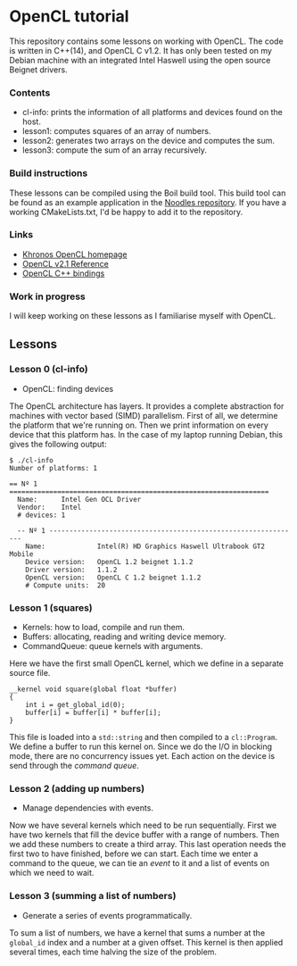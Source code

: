 OpenCL tutorial
===============

This repository contains some lessons on working with OpenCL.
The code is written in C++(14), and OpenCL C v1.2. It has only been tested
on my Debian machine with an integrated Intel Haswell using the open source 
Beignet drivers. 

### Contents

- cl-info: prints the information of all platforms and devices
  found on the host.
- lesson1: computes squares of an array of numbers.
- lesson2: generates two arrays on the device and computes the sum.
- lesson3: compute the sum of an array recursively.

### Build instructions

These lessons can be compiled using the Boil build tool. This build tool can be found
as an example application in the [Noodles repository](http://www.github.com/NLeSC/noodles). If you have a working CMakeLists.txt, I'd be happy to add it to the repository.

### Links

- [Khronos OpenCL homepage](https://www.khronos.org/opencl/)
- [OpenCL v2.1 Reference](https://www.khronos.org/registry/cl/sdk/2.1/docs/man/xhtml/)
- [OpenCL C++ bindings](http://github.khronos.org/OpenCL-CLHPP/index.html)

### Work in progress

I will keep working on these lessons as I familiarise myself with OpenCL.


Lessons
-------

### Lesson 0 (cl-info)

- OpenCL: finding devices

The OpenCL architecture has layers. It provides a complete abstraction for
machines with vector based (SIMD) parallelism. First of all, we determine the
platform that we're running on. Then we print information on every device
that this platform has. In the case of my laptop running Debian, this gives the
following output:

    $ ./cl-info
    Number of platforms: 1

    == Nº 1 =================================================================
      Name:      Intel Gen OCL Driver
      Vendor:    Intel
      # devices: 1

      -- Nº 1 ---------------------------------------------------------------
        Name:             Intel(R) HD Graphics Haswell Ultrabook GT2 Mobile
        Device version:   OpenCL 1.2 beignet 1.1.2
        Driver version:   1.1.2
        OpenCL version:   OpenCL C 1.2 beignet 1.1.2
        # Compute units:  20


### Lesson 1 (squares)

- Kernels: how to load, compile and run them.
- Buffers: allocating, reading and writing device memory.
- CommandQueue: queue kernels with arguments.

Here we have the first small OpenCL kernel, which we define in a separate source
file.

    __kernel void square(global float *buffer)
    {
        int i = get_global_id(0);
        buffer[i] = buffer[i] * buffer[i];
    }

This file is loaded into a `std::string` and then compiled to a `cl::Program`.
We define a buffer to run this kernel on. Since we do the I/O in blocking mode,
there are no concurrency issues yet. Each action on the device is send through
the *command queue*.


### Lesson 2 (adding up numbers)

- Manage dependencies with events.

Now we have several kernels which need to be run sequentially. First we have
two kernels that fill the device buffer with a range of numbers. Then we add
these numbers to create a third array. This last operation needs the first two
to have finished, before we can start. Each time we enter a command to the queue,
we can tie an *event* to it and a list of events on which we need to wait.

### Lesson 3 (summing a list of numbers)

- Generate a series of events programmatically.

To sum a list of numbers, we have a kernel that sums a number at the `global_id` index
and a number at a given offset. This kernel is then applied several times, each time
halving the size of the problem.

